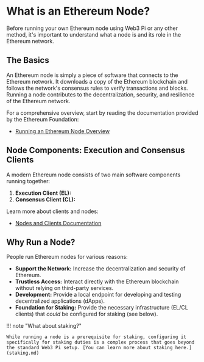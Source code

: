 # What is an Ethereum Node?

Before running your own Ethereum node using Web3 Pi or any other method, it's important to understand what a node is and its role in the Ethereum network.

## The Basics

An Ethereum node is simply a piece of software that connects to the Ethereum network. It downloads a copy of the Ethereum blockchain and follows the network's consensus rules to verify transactions and blocks. Running a node contributes to the decentralization, security, and resilience of the Ethereum network.

For a comprehensive overview, start by reading the documentation provided by the Ethereum Foundation:

- [Running an Ethereum Node Overview](https://ethereum.org/en/run-a-node/)

## Node Components: Execution and Consensus Clients

A modern Ethereum node consists of two main software components running together:

1.  **Execution Client (EL):**
2.  **Consensus Client (CL):**

Learn more about clients and nodes:

- [Nodes and Clients Documentation](https://ethereum.org/en/developers/docs/nodes-and-clients/)

## Why Run a Node?

People run Ethereum nodes for various reasons:

- **Support the Network:** Increase the decentralization and security of Ethereum.
- **Trustless Access:** Interact directly with the Ethereum blockchain without relying on third-party services.
- **Development:** Provide a local endpoint for developing and testing decentralized applications (dApps).
- **Foundation for Staking:** Provide the necessary infrastructure (EL/CL clients) that _could_ be configured for staking (see below).

!!! note "What about staking?"

    While running a node is a prerequisite for staking, configuring it specifically for staking duties is a complex process that goes beyond the standard Web3 Pi setup. [You can learn more about staking here.](staking.md)
